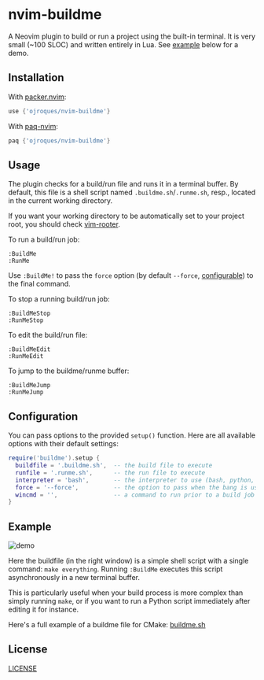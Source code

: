 # nvim-buildme

A Neovim plugin to build or run a project using the built-in terminal. It is
very small (~100 SLOC) and written entirely in Lua. See [example](#example)
below for a demo.

## Installation
With [packer.nvim](https://github.com/wbthomason/packer.nvim):
```lua
use {'ojroques/nvim-buildme'}
```

With [paq-nvim](https://github.com/savq/paq-nvim):
```lua
paq {'ojroques/nvim-buildme'}
```

## Usage
The plugin checks for a build/run file and runs it in a terminal buffer. By default,
this file is a shell script named `.buildme.sh`/`.runme.sh`, resp., located in the current
working directory.

If you want your working directory to be automatically set to your project root,
you should check [vim-rooter](https://github.com/airblade/vim-rooter).

To run a build/run job:
```vim
:BuildMe
:RunMe
```
Use `:BuildMe!` to pass the `force` option (by default `--force`,
[configurable](#configuration)) to the final command.

To stop a running build/run job:
```vim
:BuildMeStop
:RunMeStop
```

To edit the build/run file:
```vim
:BuildMeEdit
:RunMeEdit
```

To jump to the buildme/runme buffer:
```vim
:BuildMeJump
:RunMeJump
```

## Configuration
You can pass options to the provided `setup()` function. Here are all available
options with their default settings:
```lua
require('buildme').setup {
  buildfile = '.buildme.sh',  -- the build file to execute
  runfile = '.runme.sh',      -- the run file to execute
  interpreter = 'bash',       -- the interpreter to use (bash, python, ...)
  force = '--force',          -- the option to pass when the bang is used
  wincmd = '',                -- a command to run prior to a build job (split, vsplit, ...)
}
```

## Example
![demo](https://user-images.githubusercontent.com/23409060/188605771-4d90a9af-a11b-4e85-8cc5-325c2dbbfac6.gif)

Here the buildfile (in the right window) is a simple shell script with a single
command: `make everything`. Running `:BuildMe` executes this script
asynchronously in a new terminal buffer.

This is particularly useful when your build process is more complex than simply
running `make`, or if you want to run a Python script immediately after editing
it for instance.

Here's a full example of a buildme file for CMake:
[buildme.sh](https://gist.github.com/ojroques/9824c85cfd1eabafb3c0be5530c35b5a)

## License
[LICENSE](./LICENSE)
